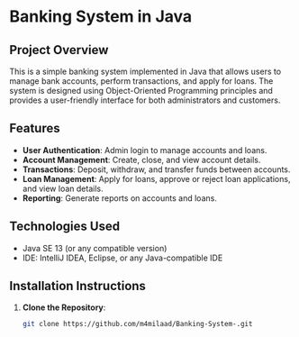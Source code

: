 # Banking System in Java

## Project Overview
This is a simple banking system implemented in Java that allows users to manage bank accounts, perform transactions, and apply for loans. The system is designed using Object-Oriented Programming principles and provides a user-friendly interface for both administrators and customers.

## Features
- **User  Authentication**: Admin login to manage accounts and loans.
- **Account Management**: Create, close, and view account details.
- **Transactions**: Deposit, withdraw, and transfer funds between accounts.
- **Loan Management**: Apply for loans, approve or reject loan applications, and view loan details.
- **Reporting**: Generate reports on accounts and loans.

## Technologies Used
- Java SE 13 (or any compatible version)
- IDE: IntelliJ IDEA, Eclipse, or any Java-compatible IDE

## Installation Instructions
1. **Clone the Repository**:
   ```bash
   git clone https://github.com/m4milaad/Banking-System-.git
